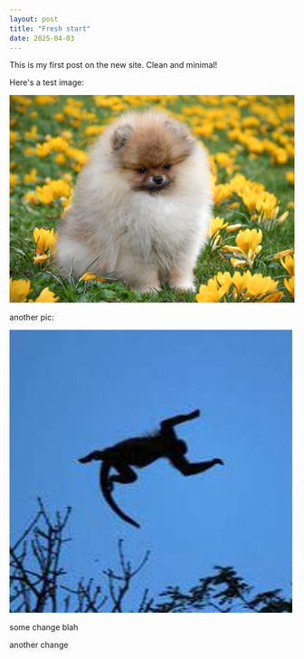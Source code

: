 ```yaml
---
layout: post
title: "Fresh start"
date: 2025-04-03
---
```


This is my first post on the new site. Clean and minimal!

Here's a test image:

![](/assets/images/dogtown%201.png)

another pic:

![](assets/images/skymonkey.jpg)

some change blah

another change